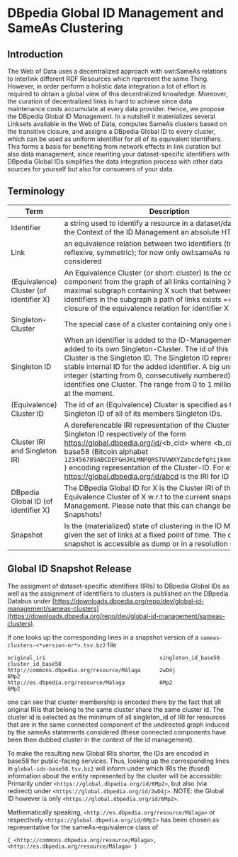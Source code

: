 # DBpedia Global ID Management and SameAs Clustering
## Introduction
The Web of Data uses a decentralized approach with owl:SameAs relations to interlink different RDF Resources  which represent the same Thing. However, in order perform a holistic data integration a lot of effort is required to obtain a global view of this decentralized knowledge. Moreover, the curation of decentralized links is hard to achieve since data maintenance costs accumulate at every data provider. 
Hence, we propose the DBpedia Global ID Management. In a nutshell it materializes several Linksets available in the Web of Data, computes SameAs clusters based on the transitive closure, and assigns a DBpedia Global ID to every cluster, which can be used as uniform identifier for all of its equivalent identifiers. This forms a basis for benefiting from network effects in link curation but also data management, since rewriting your dataset-specific identifiers with DBpedia Global IDs simplifies the data integration process with other data sources for yourself but also for consumers of your data.
## Terminology
| Term                                    	| Description                                                                                                                                                                                                                                                                                                                                                                               	|
|-----------------------------------------	|-------------------------------------------------------------------------------------------------------------------------------------------------------------------------------------------------------------------------------------------------------------------------------------------------------------------------------------------------------------------------------------------	|
| Identifier                              	| a string used to identify a resource in a dataset/database, in the Context of the ID Management an absolute HTTP(S) IRI                                                                                                                                                                                                                                                                   	|
| Link                                    	| an equivalence relation between two identifiers (transitive, reflexive, symmetric); for now only owl:sameAs relations are considered                                                                                                                                                                                                                                                      	|
| (Equivalence) Cluster (of identifier X) 	| An Equivalence Cluster (or short: cluster) Is the connected component from the graph of all links containing X == a maximal subgraph containing X such that between all identifiers in the subgraph a path of links exists == transitive closure of the equivalence relation for identifier X                                                                                             	|
| Singleton-Cluster                       	| The special case of a cluster containing only one identifier.                                                                                                                                                                                                                                                                                                                             	|
| Singleton ID                            	| When an identifier is added to the ID-Management it is first added to its own Singleton-Cluster. The id of this Singleton-Cluster is the Singleton ID. The Singleton ID represents a stable internal ID for the added identifier. A big unsigned integer (starting from 0, consecutively numbered) which identifies one Cluster. The range from 0 to 1 million is reserved at the moment. 	|
| (Equivalence) Cluster ID                	| The id of an (Equivalence) Cluster is specified as the lowest Singleton ID of all of its members Singleton IDs.                                                                                                                                                                                                                                                                           	|
| Cluster IRI and Singleton IRI           	| A dereferencable IRI representation of the Cluster ID and Singleton ID respectively of the form https://global.dbpedia.org/id/<b_cid> where <b_cid> is the base58 (Bitcoin alphabet `123456789ABCDEFGHJKLMNPQRSTUVWXYZabcdefghijkmnopqrstuvwxyz` ) encoding representation of the Cluster-ID. For example https://global.dbpedia.org/id/abcd is the IRI for ID 6555138                                                                                  	|
| DBpedia Global ID (of identifier X)     	| The DBpedia Global ID for X is the Cluster IRI of the Equivalence Cluster of X w.r.t to the current snapshot of the ID Management. Please note that this can change between two Snapshots!                                                                                                                                                                                                	|
| Snapshot                                	| Is the (materialized) state of clustering in the ID Management given the set of links at a fixed point of time. The current snapshot is accessible as dump or in a resolution service                                                                                                                                                                                                     	|

## Global ID Snapshot Release
The assigment of dataset-specific identifiers (IRIs) to  DBpedia Global IDs as well as the assignment of identifiers to clusters is published on the DBpedia Databus under [https://downloads.dbpedia.org/repo/dev/global-id-management/sameas-clusters](https://downloads.dbpedia.org/repo/dev/global-id-management/sameas-clusters).

If one looks up the corresponding lines in a snapshot version of a `sameas-clusters-<*version-nr*>.tsv.bz2` file

```
original_iri    								singleton_id_base58    	cluster_id_base58
http://commons.dbpedia.org/resource/Málaga    	2wD4j    				6Mp2
http://es.dbpedia.org/resource/Málaga    		6Mp2    				6Mp2
```

one can see that cluster membership is encoded there by the fact that all original IRIs that belong to the same cluster share the same cluster id. The cluster id is selected as the minimum of all singleton_id of IRI for resources that are in the same connected component of the undirected graph induced by the sameAs statements considered (these connected components have been then dubbed cluster in the context of the id management).

To make the resulting new Global IRIs shorter,  the IDs are encoded in base58 for public-facing services. Thus, looking up the corresponding lines in `global-ids-base58.tsv.bz2` will inform under which IRIs the (fused) information about the entity represented by the cluster will be accessible: Primarily under `<https://global.dbpedia.org/id/6Mp2>`, but also (via redirect) under `<https://global.dbpedia.org/id/2wD4j>`. NOTE: the Global ID however is only `<https://global.dbpedia.org/id/6Mp2>`.

Mathematically speaking, `<http://es.dbpedia.org/resource/Málaga>` or respectively `<https://global.dbpedia.org/id/6Mp2>` has been chosen as representative for the sameAs-equivalence class of
```
{ <http://commons.dbpedia.org/resource/Málaga>, <http://es.dbpedia.org/resource/Málaga> }
```

